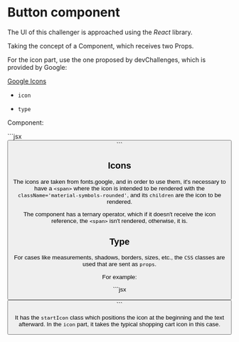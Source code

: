 # Button component

The UI of this challenger is approached using the *React* library.

Taking the concept of a Component, which receives two Props.

For the icon part, use the one proposed by devChallenges, which is provided by Google:

[Google Icons](https://fonts.google.com/icons?hl=en)

- `icon`

- `type`

Component:

\```jsx
<Button 
    icon={}  
    type={}
/>
\```

## Icons

The icons are taken from fonts.google, and in order to use them, it's necessary to have a `<span>` where the icon is intended to be rendered with the `className='material-symbols-rounded'`, and its `children` are the icon to be rendered.

The component has a ternary operator, which if it doesn't receive the icon reference, the `<span>` isn't rendered, otherwise, it is.

## Type

For cases like measurements, shadows, borders, sizes, etc., the `CSS` classes are used that are sent as `props`.

For example:

\```jsx
<Button icon="shopping_cart" type="startIcon" />
\```

It has the `startIcon` class which positions the icon at the beginning and the text afterward. In the `icon` part, it takes the typical shopping cart icon in this case.
